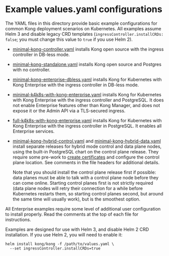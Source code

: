 # Example values.yaml configurations

The YAML files in this directory provide basic example configurations for
common Kong deployment scenarios on Kubernetes. All examples assume Helm 3 and
disable legacy CRD templates (`ingressController.installCRDs: false`; you must
change this value to `true` if you use Helm 2).

* [minimal-kong-controller.yaml](minimal-kong-controller.yaml) installs Kong
  open source with the ingress controller in DB-less mode.

* [minimal-kong-standalone.yaml](minimal-kong-standalone.yaml) installs Kong
  open source and Postgres with no controller.

* [minimal-kong-enterprise-dbless.yaml](minimal-kong-enterprise-dbless.yaml)
  installs Kong for Kubernetes with Kong Enterprise with the ingress controller
  in DB-less mode.

* [minimal-k4k8s-with-kong-enterprise.yaml](minimal-k4k8s-with-kong-enterprise.yaml)
  installs Kong for Kubernetes with Kong Enterprise with the ingress controller
  and PostgreSQL. It does not enable Enterprise features other than Kong
  Manager, and does not expose it or the Admin API via a TLS-secured ingress.

* [full-k4k8s-with-kong-enterprise.yaml](full-k4k8s-with-kong-enterprise.yaml)
  installs Kong for Kubernetes with Kong Enterprise with the ingress controller
  in PostgreSQL. It enables all Enterprise services.

* [minimal-kong-hybrid-control.yaml](minimal-kong-hybrid-control.yaml) and
  [minimal-kong-hybrid-data.yaml](minimal-kong-hybrid-data.yaml) install
  separate releases for hybrid mode control and data plane nodes, using the
  built-in PostgreSQL chart on the control plane release. They require some
  pre-work to [create certificates](https://github.com/Kong/charts/blob/main/charts/kong/README.md#certificates)
  and configure the control plane location. See comments in the file headers
  for additional details.

  Note that you should install the control plane release first if possible:
  data planes must be able to talk with a control plane node before they can
  come online. Starting control planes first is not strictly required (data
  plane nodes will retry their connection for a while before Kubernetes
  restarts them, so starting control planes second, but around the same time
  will usually work), but is the smoothest option.

All Enterprise examples require some level of additional user configuration to
install properly. Read the comments at the top of each file for instructions.

Examples are designed for use with Helm 3, and disable Helm 2 CRD installation.
If you use Helm 2, you will need to enable it:

```
helm install kong/kong -f /path/to/values.yaml \
  --set ingressController.installCRDs=true
```

